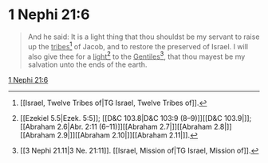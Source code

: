 # 1 Nephi 21:6

> And he said: It is a light thing that thou shouldst be my servant to raise up the <u>tribes</u>[^a] of Jacob, and to restore the preserved of Israel. I will also give thee for a <u>light</u>[^b] to the <u>Gentiles</u>[^c], that thou mayest be my salvation unto the ends of the earth.

[1 Nephi 21:6](https://www.churchofjesuschrist.org/study/scriptures/bofm/1-ne/21?lang=eng&id=p6#p6)


[^a]: [[Israel, Twelve Tribes of|TG Israel, Twelve Tribes of]].  
[^b]: [[Ezekiel 5.5|Ezek. 5:5]]; [[D&C 103.8|D&C 103:9 (8–9)]][[D&C 103.9|]]; [[Abraham 2.6|Abr. 2:11 (6–11)]][[Abraham 2.7|]][[Abraham 2.8|]][[Abraham 2.9|]][[Abraham 2.10|]][[Abraham 2.11|]].  
[^c]: [[3 Nephi 21.11|3 Ne. 21:11]]. [[Israel, Mission of|TG Israel, Mission of]].  
